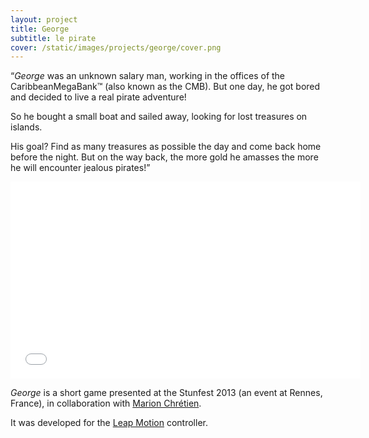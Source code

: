 ```yaml
---
layout: project
title: George
subtitle: le pirate
cover: /static/images/projects/george/cover.png
---
```


“_George_ was an unknown salary man, working in the offices of the CaribbeanMegaBank™ (also known as the CMB). But one day, he got bored and decided to live a real pirate adventure!

So he bought a small boat and sailed away, looking for lost treasures on islands.

His goal? Find as many treasures as possible the day and come back home before the night. But on the way back, the more gold he amasses the more he will encounter jealous pirates!”

<iframe width="560" height="315" src="//www.youtube.com/embed/RYJZvZfvyZY?rel=0" frameborder="0" allowfullscreen></iframe>

_George_ is a short game presented at the Stunfest 2013 (an event at Rennes, France), in collaboration with [Marion Chrétien](http://marion-chretien.fr/).

It was developed for the [Leap Motion](https://www.leapmotion.com/) controller.
